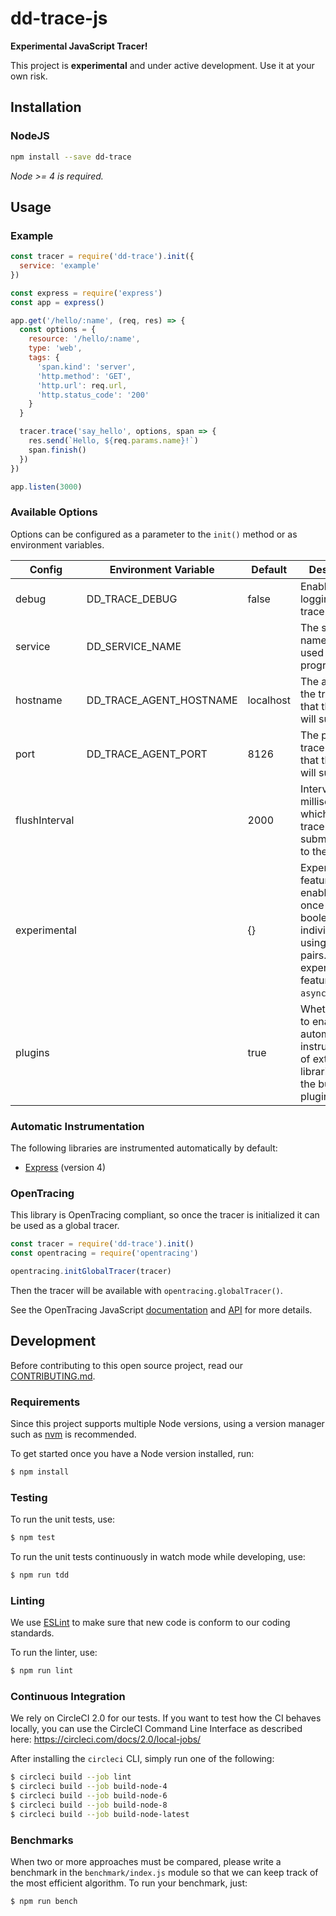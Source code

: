 # dd-trace-js

**Experimental JavaScript Tracer!**

This project is **experimental** and under active development. Use it at your own risk.

## Installation

### NodeJS

```sh
npm install --save dd-trace
```

*Node >= 4 is required.*

## Usage

### Example

```js
const tracer = require('dd-trace').init({
  service: 'example'
})

const express = require('express')
const app = express()

app.get('/hello/:name', (req, res) => {
  const options = {
    resource: '/hello/:name',
    type: 'web',
    tags: {
      'span.kind': 'server',
      'http.method': 'GET',
      'http.url': req.url,
      'http.status_code': '200'
    }
  }

  tracer.trace('say_hello', options, span => {
    res.send(`Hello, ${req.params.name}!`)
    span.finish()
  })
})

app.listen(3000)
```

### Available Options

Options can be configured as a parameter to the `init()` method
or as environment variables.

| Config        | Environment Variable         | Default   | Description |
| ------------- | ---------------------------- | --------- | ----------- |
| debug         | DD_TRACE_DEBUG               | false     | Enable debug logging in the tracer. |
| service       | DD_SERVICE_NAME              |           | The service name to be used for this program. |
| hostname      | DD_TRACE_AGENT_HOSTNAME      | localhost | The address of the trace agent that the tracer will submit to. |
| port          | DD_TRACE_AGENT_PORT          | 8126      | The port of the trace agent that the tracer will submit to. |
| flushInterval |                              | 2000      | Interval in milliseconds at which the tracer will submit traces to the agent. |
| experimental  |                              | {}        | Experimental features can be enabled all at once using boolean `true` or individually using key/value pairs. Available experimental features: `asyncHooks`. |
| plugins       |                              | true      | Whether or not to enable automatic instrumentation of external libraries using the built-in plugins. |

### Automatic Instrumentation

The following libraries are instrumented automatically by default:

* [Express](https://expressjs.com/) (version 4) 

### OpenTracing

This library is OpenTracing compliant, so once the tracer is initialized
it can be used as a global tracer.

```js
const tracer = require('dd-trace').init()
const opentracing = require('opentracing')

opentracing.initGlobalTracer(tracer)
```

Then the tracer will be available with `opentracing.globalTracer()`.

See the OpenTracing JavaScript [documentation](https://github.com/opentracing/opentracing-javascript)
and [API](https://doc.esdoc.org/github.com/opentracing/opentracing-javascript/) for more details.

## Development

Before contributing to this open source project, read our [CONTRIBUTING.md](https://github.com/DataDog/dd-trace-js/blob/master/CONTRIBUTING.md).

### Requirements

Since this project supports multiple Node versions, using a version
manager such as [nvm](https://github.com/creationix/nvm) is recommended.

To get started once you have a Node version installed, run:

```sh
$ npm install
```

### Testing

To run the unit tests, use:

```sh
$ npm test
```

To run the unit tests continuously in watch mode while developing, use:

```sh
$ npm run tdd
```

### Linting

We use [ESLint](https://eslint.org) to make sure that new code is
conform to our coding standards.

To run the linter, use:

```sh
$ npm run lint
```

### Continuous Integration

We rely on CircleCI 2.0 for our tests. If you want to test how the CI behaves
locally, you can use the CircleCI Command Line Interface as described here:
https://circleci.com/docs/2.0/local-jobs/

After installing the `circleci` CLI, simply run one of the following:

```sh
$ circleci build --job lint
$ circleci build --job build-node-4
$ circleci build --job build-node-6
$ circleci build --job build-node-8
$ circleci build --job build-node-latest
```

### Benchmarks

When two or more approaches must be compared, please write a benchmark
in the `benchmark/index.js` module so that we can keep track of the
most efficient algorithm. To run your benchmark, just:

```sh
$ npm run bench
```
